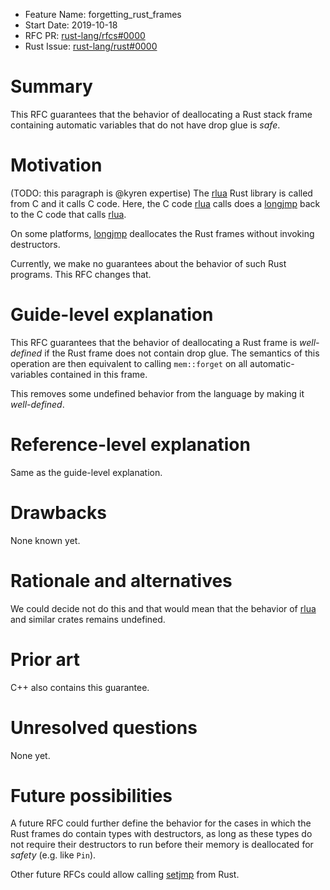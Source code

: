 - Feature Name: forgetting_rust_frames
- Start Date: 2019-10-18
- RFC PR: [rust-lang/rfcs#0000](https://github.com/rust-lang/rfcs/pull/0000)
- Rust Issue: [rust-lang/rust#0000](https://github.com/rust-lang/rust/issues/0000)

# Summary
[summary]: #summary

This RFC guarantees that the behavior of deallocating a Rust stack frame containing automatic variables that do not have drop glue is _safe_.

# Motivation
[motivation]: #motivation

(TODO: this paragraph is @kyren expertise)
The [rlua] Rust library is called from C and it calls C code.
Here, the C code [rlua] calls does a [longjmp] back to the C code that calls [rlua].

On some platforms, [longjmp] deallocates the Rust frames without invoking destructors.

Currently, we make no guarantees about the behavior of such Rust programs.
This RFC changes that.

[rlua]: https://github.com/kyren/rlua
[longjmp]: https://en.cppreference.com/w/c/program/longjmp

# Guide-level explanation
[guide-level-explanation]: #guide-level-explanation

This RFC guarantees that the behavior of deallocating a Rust frame is _well-defined_ if the Rust frame does not contain drop glue.
The semantics of this operation are then equivalent to calling `mem::forget` on
all automatic-variables contained in this frame.

This removes some undefined behavior from the language by making it _well-defined_.

# Reference-level explanation
[reference-level-explanation]: #reference-level-explanation

Same as the guide-level explanation.

# Drawbacks
[drawbacks]: #drawbacks

None known yet.

# Rationale and alternatives
[rationale-and-alternatives]: #rationale-and-alternatives

We could decide not do this and that would mean that the behavior of [rlua] and similar crates remains undefined.

# Prior art
[prior-art]: #prior-art

C++ also contains this guarantee.

# Unresolved questions
[unresolved-questions]: #unresolved-questions

None yet.

# Future possibilities
[future-possibilities]: #future-possibilities

A future RFC could further define the behavior for the cases in which the Rust
frames do contain types with destructors, as long as these types do not require
their destructors to run before their memory is deallocated for _safety_ (e.g.
like `Pin`). 

Other future RFCs could allow calling [setjmp] from Rust.

[setjmp]: https://en.cppreference.com/w/c/program/setjmp
